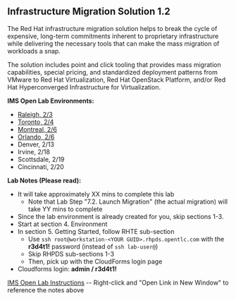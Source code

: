 
Infrastructure Migration Solution 1.2
---------------------------------------------------------------------

The Red Hat infrastructure migration solution helps to break the cycle of expensive, long-term commitments inherent to proprietary infrastructure while delivering the necessary tools that can make the mass migration of workloads a snap. 

The solution includes point and click tooling that provides mass migration capabilities, special pricing, and standardized deployment patterns from VMware to Red Hat Virtualization, Red Hat OpenStack Platform, and/or Red Hat Hyperconverged Infrastructure for Virtualization. 

**IMS Open Lab Environments:**
- [Raleigh, 2/3](https://example.com)
- [Toronto, 2/4](https://example.com)
- [Montreal, 2/6](https://example.com)
- [Orlando, 2/6](https://example.com)
- Denver, 2/13
- Irvine, 2/18
- Scottsdale, 2/19
- Cincinnati, 2/20

**Lab Notes (Please read):**
- It will take approximately XX mins to complete this lab
  - Note that Lab Step "7.2. Launch Migration" (the actual migration) will take YY mins to complete
- Since the lab environment is already created for you, skip sections 1-3. 
- Start at section 4. Environment
- In section 5. Getting Started, follow RHTE sub-section
  - Use `ssh root@workstation-<YOUR GUID>.rhpds.opentlc.com` with the **r3d4t1!** password (instead of `ssh lab-user@`) 
  - Skip RHPDS sub-sections 1-3 
  - Then, pick up with the CloudForms login page
- Cloudforms login: **admin / r3d4t1!**

[IMS Open Lab Instructions](https://github.com/RedHatDemos/RHS-Infrastructure_Migration/blob/ims_1.2/doc/lab1.adoc) -- Right-click and "Open Link in New Window" to reference the notes above 




